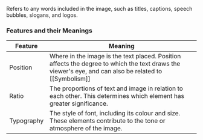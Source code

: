Refers to any words included in the image, such as titles, captions, speech bubbles, slogans, and logos.

### Features and their Meanings

| Feature    | Meaning                                                                                                                                               |
| ---------- | ----------------------------------------------------------------------------------------------------------------------------------------------------- |
| Position   | Where in the image is the text placed. Position affects the degree to which the text draws the viewer's eye, and can also be related to [[Symbolism]] |
| Ratio      | The proportions of text and image in relation to each other. This determines which element has greater significance.                                  |
| Typography | The style of font, including its colour and size. These elements contribute to the tone or atmosphere of the image.                                   |

